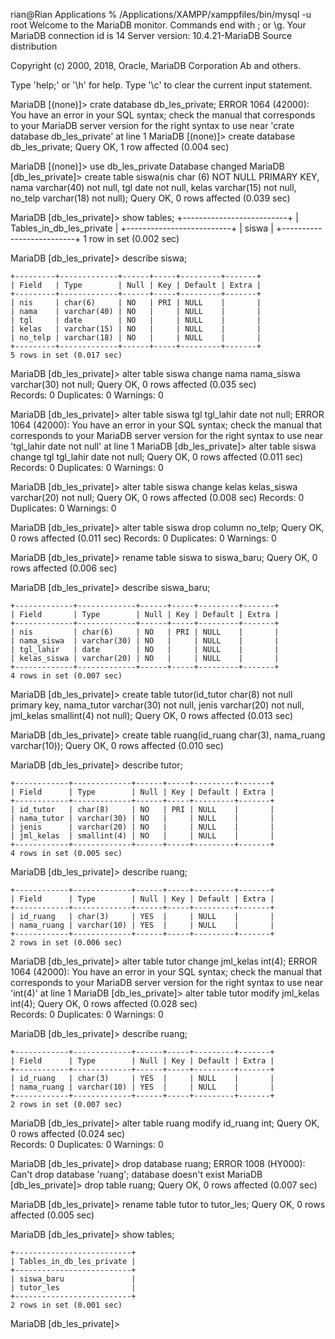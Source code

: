 rian@Rian Applications % /Applications/XAMPP/xamppfiles/bin/mysql -u root
Welcome to the MariaDB monitor.  Commands end with ; or \g.
Your MariaDB connection id is 14
Server version: 10.4.21-MariaDB Source distribution

Copyright (c) 2000, 2018, Oracle, MariaDB Corporation Ab and others.

Type 'help;' or '\h' for help. Type '\c' to clear the current input statement.

MariaDB [(none)]> crate database db_les_private;
ERROR 1064 (42000): You have an error in your SQL syntax; check the manual that corresponds to your MariaDB server version for the right syntax to use near 'crate database db_les_private' at line 1
MariaDB [(none)]> create database db_les_private;
Query OK, 1 row affected (0.004 sec)

MariaDB [(none)]> use db_les_private
Database changed
MariaDB [db_les_private]> create table siswa(nis char (6) NOT NULL PRIMARY KEY, nama varchar(40) not null, tgl date not null, kelas varchar(15) not null, no_telp varchar(18) not null);
Query OK, 0 rows affected (0.039 sec)

MariaDB [db_les_private]> show tables;
+--------------------------+
| Tables_in_db_les_private |
+--------------------------+
| siswa                    |
+--------------------------+
1 row in set (0.002 sec)

MariaDB [db_les_private]> describe siswa;
```
+---------+-------------+------+-----+---------+-------+
| Field   | Type        | Null | Key | Default | Extra |
+---------+-------------+------+-----+---------+-------+
| nis     | char(6)     | NO   | PRI | NULL    |       |
| nama    | varchar(40) | NO   |     | NULL    |       |
| tgl     | date        | NO   |     | NULL    |       |
| kelas   | varchar(15) | NO   |     | NULL    |       |
| no_telp | varchar(18) | NO   |     | NULL    |       |
+---------+-------------+------+-----+---------+-------+
5 rows in set (0.017 sec)
```

MariaDB [db_les_private]> alter table siswa change nama nama_siswa  varchar(30) not null;
Query OK, 0 rows affected (0.035 sec)              
Records: 0  Duplicates: 0  Warnings: 0

MariaDB [db_les_private]> alter table siswa tgl tgl_lahir date not null;
ERROR 1064 (42000): You have an error in your SQL syntax; check the manual that corresponds to your MariaDB server version for the right syntax to use near 'tgl_lahir date not null' at line 1
MariaDB [db_les_private]> alter table siswa change tgl tgl_lahir date not null;
Query OK, 0 rows affected (0.011 sec)
Records: 0  Duplicates: 0  Warnings: 0

MariaDB [db_les_private]> alter table siswa change kelas kelas_siswa varchar(20) not null;
Query OK, 0 rows affected (0.008 sec)
Records: 0  Duplicates: 0  Warnings: 0

MariaDB [db_les_private]> alter table siswa drop column no_telp;
Query OK, 0 rows affected (0.011 sec)
Records: 0  Duplicates: 0  Warnings: 0

MariaDB [db_les_private]> rename table siswa to siswa_baru;
Query OK, 0 rows affected (0.006 sec)

MariaDB [db_les_private]> describe siswa_baru;
```
+-------------+-------------+------+-----+---------+-------+
| Field       | Type        | Null | Key | Default | Extra |
+-------------+-------------+------+-----+---------+-------+
| nis         | char(6)     | NO   | PRI | NULL    |       |
| nama_siswa  | varchar(30) | NO   |     | NULL    |       |
| tgl_lahir   | date        | NO   |     | NULL    |       |
| kelas_siswa | varchar(20) | NO   |     | NULL    |       |
+-------------+-------------+------+-----+---------+-------+
4 rows in set (0.007 sec)
```

MariaDB [db_les_private]> create table tutor(id_tutor char(8) not null primary key, nama_tutor varchar(30) not null, jenis varchar(20) not null, jml_kelas smallint(4) not null);
Query OK, 0 rows affected (0.013 sec)

MariaDB [db_les_private]> create table ruang(id_ruang char(3), nama_ruang varchar(10));
Query OK, 0 rows affected (0.010 sec)

MariaDB [db_les_private]> describe tutor;
```
+------------+-------------+------+-----+---------+-------+
| Field      | Type        | Null | Key | Default | Extra |
+------------+-------------+------+-----+---------+-------+
| id_tutor   | char(8)     | NO   | PRI | NULL    |       |
| nama_tutor | varchar(30) | NO   |     | NULL    |       |
| jenis      | varchar(20) | NO   |     | NULL    |       |
| jml_kelas  | smallint(4) | NO   |     | NULL    |       |
+------------+-------------+------+-----+---------+-------+
4 rows in set (0.005 sec)
```

MariaDB [db_les_private]> describe ruang;
```
+------------+-------------+------+-----+---------+-------+
| Field      | Type        | Null | Key | Default | Extra |
+------------+-------------+------+-----+---------+-------+
| id_ruang   | char(3)     | YES  |     | NULL    |       |
| nama_ruang | varchar(10) | YES  |     | NULL    |       |
+------------+-------------+------+-----+---------+-------+
2 rows in set (0.006 sec)
```

MariaDB [db_les_private]> alter table tutor change jml_kelas int(4);
ERROR 1064 (42000): You have an error in your SQL syntax; check the manual that corresponds to your MariaDB server version for the right syntax to use near 'int(4)' at line 1
MariaDB [db_les_private]> alter table tutor modify jml_kelas int(4);
Query OK, 0 rows affected (0.028 sec)              
Records: 0  Duplicates: 0  Warnings: 0

MariaDB [db_les_private]> describe ruang;
```
+------------+-------------+------+-----+---------+-------+
| Field      | Type        | Null | Key | Default | Extra |
+------------+-------------+------+-----+---------+-------+
| id_ruang   | char(3)     | YES  |     | NULL    |       |
| nama_ruang | varchar(10) | YES  |     | NULL    |       |
+------------+-------------+------+-----+---------+-------+
2 rows in set (0.007 sec)
```

MariaDB [db_les_private]> alter table ruang modify id_ruang int;
Query OK, 0 rows affected (0.024 sec)              
Records: 0  Duplicates: 0  Warnings: 0

MariaDB [db_les_private]> drop database ruang;
ERROR 1008 (HY000): Can't drop database 'ruang'; database doesn't exist
MariaDB [db_les_private]> drop table ruang;
Query OK, 0 rows affected (0.007 sec)

MariaDB [db_les_private]> rename table tutor to tutor_les;
Query OK, 0 rows affected (0.005 sec)

MariaDB [db_les_private]> show tables;
```
+--------------------------+
| Tables_in_db_les_private |
+--------------------------+
| siswa_baru               |
| tutor_les                |
+--------------------------+
2 rows in set (0.001 sec)
```

MariaDB [db_les_private]> 